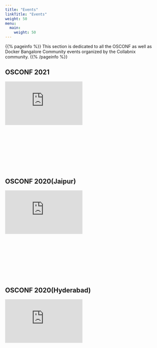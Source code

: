 ```yaml
---
title: "Events"
linkTitle: "Events"
weight: 50
menu:
  main:
    weight: 50
---
```


{{% pageinfo %}}
This section is dedicated to all the OSCONF as well as Docker Bangalore Community events organized by the Collabnix community.
{{% /pageinfo %}}


## OSCONF 2021

<div style="position: relative; padding-bottom: 56.25%; height: 0; overflow: hidden;">
  <iframe src="https://www.youtube.com/embed/gbJvMcVgPkg" style="position: absolute; top: 0; left: 0; width: 50%; height: 50%; border:0;" allowfullscreen title="YouTube Video"></iframe>
</div>



## OSCONF 2020(Jaipur)


<div style="position: relative; padding-bottom: 56.25%; height: 0; overflow: hidden;">
  <iframe src="https://www.youtube.com/embed/1q-Y6WAtBxQ" style="position: absolute; top: 0; left: 0; width: 50%; height: 50%; border:0;" allowfullscreen title="YouTube Video"></iframe>
</div>

## OSCONF 2020(Hyderabad)


<div style="position: relative; padding-bottom: 56.25%; height: 0; overflow: hidden;">
  <iframe src="https://www.youtube.com/embed/o8cV6U_L_T4" style="position: absolute; top: 0; left: 0; width: 50%; height: 50%; border:0;" allowfullscreen title="YouTube Video"></iframe>
</div>











